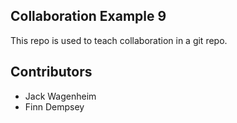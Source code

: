 
## Collaboration Example 9

This repo is used to teach collaboration in a git repo.

## Contributors

* Jack Wagenheim
* Finn Dempsey
